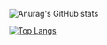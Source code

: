 ![Anurag's GitHub stats](https://github-readme-stats-one-bice.vercel.app/api?username=MortenHausted&show_icons=true&include_all_commits=true&count_private=true&role=OWNER,ORGANIZATION_MEMBER,COLLABORATOR&theme=prussian)

[![Top Langs](https://github-readme-stats-one-bice.vercel.app/api/top-langs/?username=MortenHausted&langs_count=10&layout=compact&role=OWNER,ORGANIZATION_MEMBER,COLLABORATOR&theme=prussian)](https://github.com/anuraghazra/github-readme-stats)

